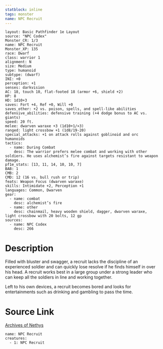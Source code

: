 ```yaml
---
statblock: inline
tags: monster
name: NPC Recruit
---
```

```statblock
layout: Basic Pathfinder 1e Layout
source: "NPC Codex"
Monster_CR: 1/3
name: NPC Recruit
Monster_XP: 135
race: Dwarf
class: warrior 1
alignment: N
size: Medium
type: humanoid
subtype: (dwarf)
INI: +0
perception: +1
senses: darkvision
AC: 18, touch 10, flat-footed 18 (armor +6, shield +2)
HP: 8
HD: 1d10+3
saves: Fort +4, Ref +0, Will +0
saves_other: +2 vs. poison, spells, and spell-like abilities
defensive_abilities: defensive training (+4 dodge bonus to AC vs. giants)
speed: 20 ft.
melee: dwarven waraxe +3 (1d10+1/×3)
ranged: light crossbow +1 (1d8/19-20)
special_attacks: +1 on attack rolls against goblinoid and orc humanoids
tactics:
  - name: During Combat
    desc: The warrior prefers melee combat and working with other soldiers. He uses alchemist’s fire against targets resistant to weapon damage.
pf1e_stats: [13, 11, 14, 10, 10, 7]
BAB: 1
CMB: 2
CMD: 12 (16 vs. bull rush or trip)
feats: Weapon Focus (dwarven waraxe)
skills: Intimidate +2, Perception +1
languages: Common, Dwarven
gear:
  - name: combat
    desc: alchemist’s fire
  - name: other
    desc: chainmail, heavy wooden shield, dagger, dwarven waraxe, light crossbow with 20 bolts, 12 gp
sources:
  - name: NPC Codex
    desc: 266
```
# Description
Filled with bluster and swagger, a recruit lacks the discipline of an experienced soldier and can quickly lose resolve if he finds himself in over his head. A recruit works best in a large group under a strong leader who can keep all the soldiers in line and working together.

Left to his own devices, a recruit becomes bored and looks for entertainments such as drinking and gambling to pass the time.
# Source Link
[Archives of Nethys](https://aonprd.com/NPCDisplay.aspx?ItemName=Recruit)
```encounter-table
name: NPC Recruit
creatures:
  - 1: NPC Recruit
```
